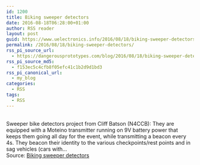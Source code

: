 ```yaml
---
id: 1200
title: Biking sweeper detectors
date: 2016-08-18T06:28:00+01:00
author: RSS reader
layout: post
guid: https://www.uelectronics.info/2016/08/18/biking-sweeper-detectors/
permalink: /2016/08/18/biking-sweeper-detectors/
rss_pi_source_url:
  - https://dangerousprototypes.com/blog/2016/08/18/biking-sweeper-detectors/
rss_pi_source_md5:
  - f153ec5c4cfb8f05efc41c1b2d9d1bd3
rss_pi_canonical_url:
  - my_blog
categories:
  - RSS
tags:
  - RSS
---
```

&#013;  
Sweeper bike detectors project from Cliff Batson (N4CCB): They are equipped with a Moteino transmitter running on 9V battery power that keeps them going all day for the event, while transmitting a beacon every 4s. They beacon their identity to the various checkpoints/rest points and in sag vehicles (cars with…&#013;  
Source: <a href="https://dangerousprototypes.com/blog/2016/08/18/biking-sweeper-detectors/" target="_blank">Biking sweeper detectors</a>